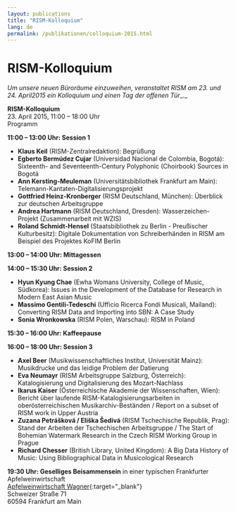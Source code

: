 ```yaml
---
layout: publications
title: "RISM-Kolloquium"
lang: de
permalink: /publikationen/colloquium-2015.html
---
```


# RISM-Kolloquium

_Um unsere neuen Büroräume einzuweihen, veranstaltet RISM_ _am 23. und 24. April2015 ein Kolloquium und einen Tag der offenen Tür__._

**RISM-Kolloquium**  
23. April 2015, 11:00 – 18:00 Uhr  
Programm

**11:00 – 13:00 Uhr: Session 1**

- **Klaus Keil** (RISM-Zentralredaktion): Begrüßung
- **Egberto Bermúdez Cujar** (Universidad Nacional de Colombia, Bogotá): Sixteenth- and Seventeenth-Century Polyphonic (Choirbook) Sources in Bogotá
- **Ann Kersting-Meuleman** (Universitätsbibliothek Frankfurt am Main): Telemann-Kantaten-Digitalisierungsprojekt
- **Gottfried Heinz-Kronberger** (RISM Deutschland, München): Überblick zur deutschen Arbeitsgruppe
- **Andrea Hartmann** (RISM Deutschland, Dresden): Wasserzeichen-Projekt (Zusammenarbeit mit WZIS)
- **Roland Schmidt-Hensel** (Staatsbibliothek zu Berlin - Preußischer Kulturbesitz): Digitale Dokumentation von Schreiberhänden in RISM am Beispiel des Projektes KoFIM Berlin

**13:00 – 14:00 Uhr: Mittagessen**

**14:00 – 15:30 Uhr: Session 2**

- **Hyun Kyung Chae** (Ewha Womans University, College of Music, Südkorea): Issues in the Development of the Database for Research in Modern East Asian Music
- **Massimo Gentili-Tedeschi** (Ufficio Ricerca Fondi Musicali, Mailand): Converting RISM Data and Importing into SBN: A Case Study 
- **Sonia Wronkowska** (RISM Polen, Warschau): RISM in Poland

**15:30 – 16:00 Uhr: Kaffeepause**

**16:00 – 18:00 Uhr: Session 3**

- **Axel Beer** (Musikwissenschaftliches Institut, Universität Mainz): Musikdrucke und das leidige Problem der Datierung 
- **Eva Neumayr** (RISM Arbeitsgruppe Salzburg, Österreich): Katalogisierung und Digitalisierung des Mozart-Nachlass
- **Ikarus Kaiser** (Österreichische Akademie der Wissenschaften, Wien): Bericht über laufende RISM-Katalogisierungsarbeiten in oberösterreichischen Musikarchiv-Beständen / Report on a subset of RISM work in Upper Austria
- **Zuzana Petrášková / Eliška Šedivá** (RISM Tschechische Republik, Prag): Stand der Arbeiten der Tschechischen Arbeitsgruppe / The Start of Bohemian Watermark Research in the Czech RISM Working Group in Prague 
- **Richard Chesser** (British Library, United Kingdom): A Big Data History of Music: Using Bibliographical Data in Musicological Research 

**19:30 Uhr: Geselliges Beisammensein** in einer typischen Frankfurter Apfelweinwirtschaft  
[Apfelweinwirtschaft Wagner](http://www.apfelwein-wagner.com/){:target="_blank"}  
Schweizer Straße 71  
60594 Frankfurt am Main
